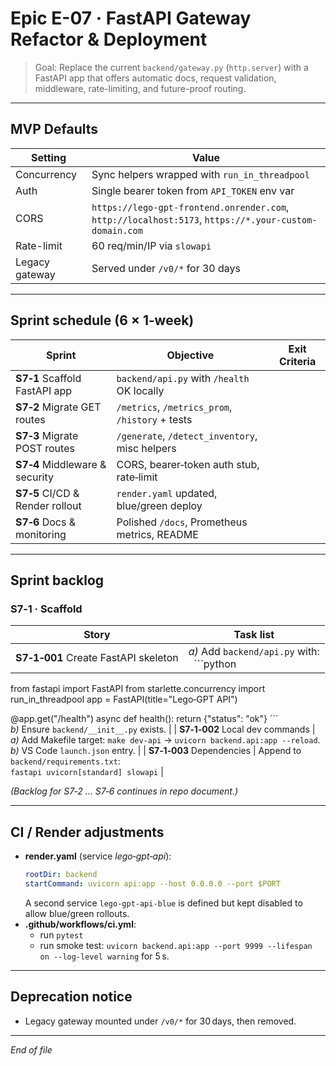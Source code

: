 # Epic E-07 · FastAPI Gateway Refactor & Deployment

> Goal: Replace the current `backend/gateway.py` (`http.server`) with a
> FastAPI app that offers automatic docs, request validation, middleware,
> rate-limiting, and future-proof routing.

---

## MVP Defaults

| Setting | Value |
|---------|-------|
| Concurrency | Sync helpers wrapped with `run_in_threadpool` |
| Auth | Single bearer token from `API_TOKEN` env var |
| CORS | `https://lego-gpt-frontend.onrender.com`, `http://localhost:5173`, `https://*.your-custom-domain.com` |
| Rate-limit | 60 req/min/IP via `slowapi` |
| Legacy gateway | Served under `/v0/*` for 30 days |

---

## Sprint schedule (6 × 1‑week)

| Sprint | Objective | Exit Criteria |
|--------|-----------|---------------|
| **S7‑1** Scaffold FastAPI app | `backend/api.py` with `/health` OK locally |
| **S7‑2** Migrate GET routes | `/metrics`, `/metrics_prom`, `/history` + tests |
| **S7‑3** Migrate POST routes | `/generate`, `/detect_inventory`, misc helpers |
| **S7‑4** Middleware & security | CORS, bearer‑token auth stub, rate‑limit |
| **S7‑5** CI/CD & Render rollout | `render.yaml` updated, blue/green deploy |
| **S7‑6** Docs & monitoring | Polished `/docs`, Prometheus metrics, README |

---

## Sprint backlog

### S7‑1 · Scaffold

| Story | Task list |
|-------|-----------|
| **S7‑1‑001** Create FastAPI skeleton | *a)* Add `backend/api.py` with:<br>&nbsp;&nbsp;```python
from fastapi import FastAPI
from starlette.concurrency import run_in_threadpool
app = FastAPI(title="Lego‑GPT API")

@app.get("/health")
async def health():
    return {"status": "ok"}
```<br>*b)* Ensure `backend/__init__.py` exists. |
| **S7‑1‑002** Local dev commands | *a)* Add Makefile target: `make dev-api` → `uvicorn backend.api:app --reload`.<br>*b)* VS Code `launch.json` entry. |
| **S7‑1‑003** Dependencies | Append to `backend/requirements.txt`:<br>`fastapi
uvicorn[standard]
slowapi` |

*(Backlog for S7‑2 … S7‑6 continues in repo document.)*

---

## CI / Render adjustments

* **render.yaml** (service *lego‑gpt‑api*):
  ```yaml
  rootDir: backend
  startCommand: uvicorn api:app --host 0.0.0.0 --port $PORT
  ```
  A second service `lego-gpt-api-blue` is defined but kept disabled to allow
  blue/green rollouts.
* **.github/workflows/ci.yml**:  
  * run `pytest`  
  * run smoke test: `uvicorn backend.api:app --port 9999 --lifespan on --log-level warning` for 5 s.

---

## Deprecation notice

* Legacy gateway mounted under `/v0/*` for 30 days, then removed.

---

_End of file_

